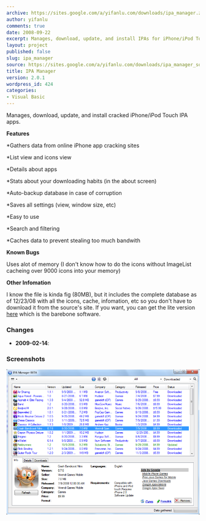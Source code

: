 ```yaml
---
archive: https://sites.google.com/a/yifanlu.com/downloads/ipa_manager.zip
author: yifanlu
comments: true
date: 2008-09-22
excerpt: Manages, download, update, and install IPAs for iPhone/iPod Touch IPA apps.
layout: project
published: false
slug: ipa_manager
source: https://sites.google.com/a/yifanlu.com/downloads/ipa_manager_source.zip
title: IPA Manager
version: 2.0.1
wordpress_id: 424
categories:
- Visual Basic
---
```


Manages, download, update, and install cracked iPhone/iPod Touch IPA apps.



**Features**  

*Gathers data from online iPhone app cracking sites  

*List view and icons view  

*Details about apps  

*Stats about your downloading habits (in the about screen)  

*Auto-backup database in case of corruption  

*Saves all settings (view, window size, etc)  

*Easy to use  

*Search and filtering  

*Caches data to prevent stealing too much bandwith





**Known Bugs**  

Uses alot of memory (I don't know how to do the icons without ImageList cacheing over 9000 icons into your memory)





**Other Infomation**  

I know the file is kinda fig (80MB), but it includes the complete database as of 12/23/08 with all the icons, cache, infomation, etc so you don't have to download it from the source's site. If you want, you can get the lite version [here](http://rapidshare.com/files/175990098/ipa_manager_2_0_lite.exe) which is the barebone software.

### Changes

* **2009-02-14**: 

### Screenshots

![Screen 0](/images/2012/01/ipa_manager_screen.png)

